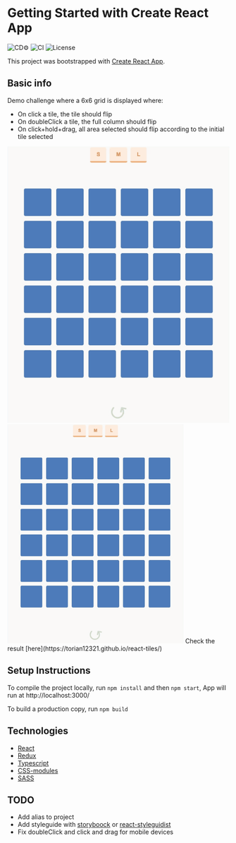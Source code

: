 # Getting Started with Create React App
![CD⚙️](https://github.com/torian12321/react-tiles/workflows/CD⚙️/badge.svg)
![CI](https://github.com/torian12321/react-tiles/workflows/CI/badge.svg)
![License](https://img.shields.io/github/license/torian12321/react-tiles)

This project was bootstrapped with [Create React App](https://github.com/facebook/create-react-app).

## Basic info

Demo challenge where a 6x6 grid is displayed where:
 - On click a tile, the tile should flip
 - On doubleClick a tile, the full column should flip
 - On click+hold+drag, all area selected should flip according to the initial tile selected

<img src="docs/demo.gif">
<img src="docs/demo.gif" width = 400>
Check the result [here](https://torian12321.github.io/react-tiles/)

## Setup Instructions

To compile the project locally, run `npm install` and then `npm start`, App will run at http://localhost:3000/

To build a production copy, run `npm build`


## Technologies
  - [React](https://reactjs.org/)
  - [Redux](https://redux.js.org/)
  - [Typescript](https://www.typescriptlang.org/)
  - [CSS-modules](https://github.com/css-modules/css-modules)
  - [SASS](https://sass-lang.com/)


## TODO

 - Add alias to project
 - Add styleguide with [storyboock](https://storybook.js.org/) or [react-styleguidist](https://react-styleguidist.js.org/)
 - Fix doubleClick and click and drag for mobile devices
